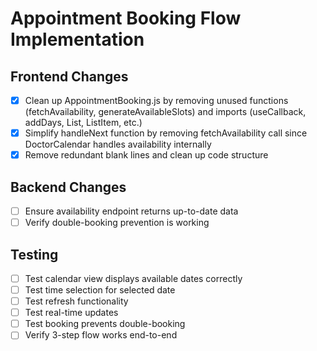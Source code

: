 # Appointment Booking Flow Implementation

## Frontend Changes
- [x] Clean up AppointmentBooking.js by removing unused functions (fetchAvailability, generateAvailableSlots) and imports (useCallback, addDays, List, ListItem, etc.)
- [x] Simplify handleNext function by removing fetchAvailability call since DoctorCalendar handles availability internally
- [x] Remove redundant blank lines and clean up code structure

## Backend Changes
- [ ] Ensure availability endpoint returns up-to-date data
- [ ] Verify double-booking prevention is working

## Testing
- [ ] Test calendar view displays available dates correctly
- [ ] Test time selection for selected date
- [ ] Test refresh functionality
- [ ] Test real-time updates
- [ ] Test booking prevents double-booking
- [ ] Verify 3-step flow works end-to-end
